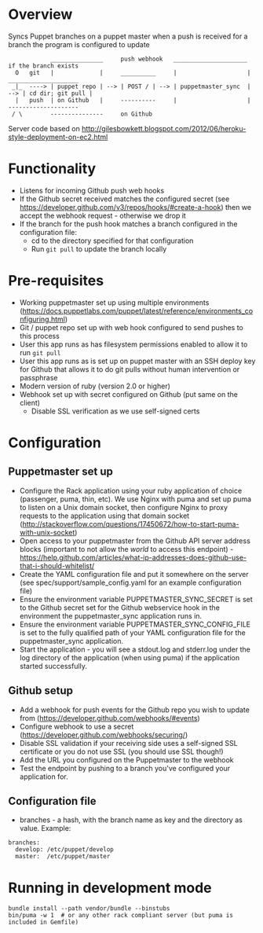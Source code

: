 # Overview

Syncs Puppet branches on a puppet master when a push is received for a branch the program is configured to update

```
            _______________     push webhook   _____________________      if the branch exists
  O   git   |             |     __________     |                    |     ____________________
 _|_  ----> | puppet repo | --> | POST / | --> | puppetmaster_sync  | --> | cd dir; git pull |
  |   push  | on Github   |     ----------     |                    |     --------------------
 / \        ---------------     on Github
```
Server code based on http://gilesbowkett.blogspot.com/2012/06/heroku-style-deployment-on-ec2.html

# Functionality

* Listens for incoming Github push web hooks
* If the Github secret received matches the configured secret (see https://developer.github.com/v3/repos/hooks/#create-a-hook) then we accept the webhook request - otherwise we drop it
* If the branch for the push hook matches a branch configured in the configuration file:
  * cd to the directory specified for that configuration
  * Run ```git pull``` to update the branch locally

# Pre-requisites

* Working puppetmaster set up using multiple environments (https://docs.puppetlabs.com/puppet/latest/reference/environments_configuring.html)
* Git / puppet repo set up with web hook configured to send pushes to this process
* User this app runs as has filesystem permissions enabled to allow it to run ```git pull```
* User this app runs as is set up on puppet master with an SSH deploy key for Github that allows it to do git pulls without human intervention or passphrase
* Modern version of ruby (version 2.0 or higher)
* Webhook set up with secret configured on Github (put same on the client)
  * Disable SSL verification as we use self-signed certs

# Configuration

## Puppetmaster set up

* Configure the Rack application using your ruby application of choice (passenger, puma, thin, etc). We use Nginx with puma and set up puma to listen on a Unix domain socket, then configure Nginx to proxy requests to the application using that domain socket (http://stackoverflow.com/questions/17450672/how-to-start-puma-with-unix-socket)
* Open access to your puppetmaster from the Github API server address blocks (important to not allow the *world* to access this endpoint) - https://help.github.com/articles/what-ip-addresses-does-github-use-that-i-should-whitelist/
* Create the YAML configuration file and put it somewhere on the server
  (see spec/support/sample_config.yaml for an example configuration file)
* Ensure the environment variable PUPPETMASTER\_SYNC\_SECRET is set to the Github secret set for the Github webservice hook in the environment the puppetmaster_sync application runs in.
* Ensure the environment variable PUPPETMASTER\_SYNC\_CONFIG\_FILE is set to the fully qualified path of your YAML configuration file for the puppetmaster_sync application.
* Start the application - you will see a stdout.log and stderr.log under the log directory of the application (when using puma) if the application started successfully.

## Github setup

* Add a webhook for push events for the Github repo you wish to update from (https://developer.github.com/webhooks/#events)
* Configure webhook to use a secret (https://developer.github.com/webhooks/securing/)
* Disable SSL validation if your receiving side uses a self-signed SSL certificate or you do not use SSL (you should use SSL though!)
* Add the URL you configured on the Puppetmaster to the webhook
* Test the endpoint by pushing to a branch you've configured your application for.

## Configuration file

* branches - a hash, with the branch name as key and the directory as value. Example:

```
branches:
  develop: /etc/puppet/develop
  master:  /etc/puppet/master
```

# Running in development mode

```
bundle install --path vendor/bundle --binstubs
bin/puma -w 1  # or any other rack compliant server (but puma is included in Gemfile)
```
